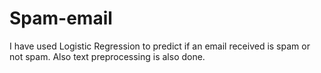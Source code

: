 # Spam-email
I have used Logistic Regression to predict if an email received is spam or not spam. Also text preprocessing is also done.
